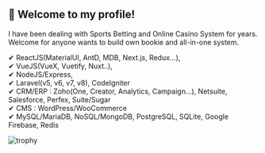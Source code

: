 ## 👋 Welcome to my profile!   

<!--
**cmate5614530/cmate5614530** is a ✨ _special_ ✨ repository because its `README.md` (this file) appears on your GitHub profile.

Here are some ideas to get you started:

- 🔭 I’m currently working on ...
- 🌱 I’m currently learning ...
- 👯 I’m looking to collaborate on ...
- 🤔 I’m looking for help with ...
- 💬 Ask me about ...
- 📫 How to reach me: ...
- 😄 Pronouns: ...
- ⚡ Fun fact: ...
-->
<!--![Ashutosh's github activity graph](https://activity-graph.herokuapp.com/graph?username=cmate5614530&theme=react-dark)-->

<!-- ### About Me
- As a full stack developer with Web2 & Web3, I have been doing my best to give clients only satisfied results.
- I always keep learning trending & innovative technologies/skills.
- I will make your great idea live.
- I work full time and prefer long-term collaboration.
- You can [send mail](mailto:cmate5614530@gmail.com) or contact me via [skype](https://join.skype.com/invite/fm0GRG34ND1D)
### My Skills  -->
I have been dealing with Sports Betting and Online Casino System for years.  
Welcome for anyone wants to build own bookie and all-in-one system.  
  
✔ ReactJS(MaterialUI, AntD, MDB, Next.js, Redux...),  
✔ VueJS(VueX, Vuetify, Nuxt..),  
✔ NodeJS/Express,  
✔ Laravel(v5, v6, v7, v8), CodeIgniter  
✔ CRM/ERP : Zoho(One, Creator, Analytics, Campaign...), Netsuite, Salesforce, Perfex, Suite/Sugar  
✔ CMS : WordPress/WooCommerce  
✔ MySQL/MariaDB, NoSQL/MongoDB, PostgreSQL, SQLite, Google Firebase, Redis    


![trophy](https://github-profile-trophy.vercel.app/?username=cmate5614530&theme=onedark&title=MultiLanguage,Commit,Repositories,Stars,Followers)


